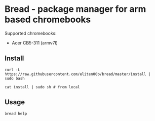 # Bread - package manager for arm based chromebooks

Supported chromebooks:

- Acer CB5-311 (armv7l)


## Install

`curl -L https://raw.githubusercontent.com/eliten00b/bread/master/install | sudo bash`

`cat install | sudo sh # from local`


## Usage

`bread help`
